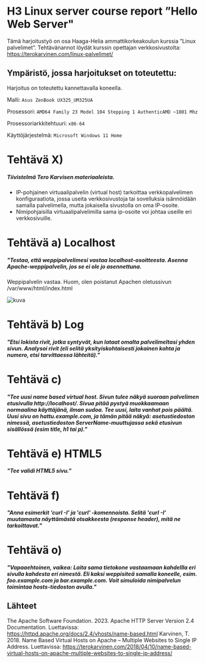 
# H3 Linux server course report ”Hello Web Server"

Tämä harjoitustyö on osa Haaga-Helia ammattikorkeakoulun kurssia ”Linux palvelimet”. 
Tehtävänannot löydät kurssin opettajan verkkosivustolta: https://terokarvinen.com/linux-palvelimet/

## Ympäristö, jossa harjoitukset on toteutettu:

Harjoitus on toteutettu kannettavalla koneella.

Malli: `Asus ZenBook UX325_UM325UA`

Prosessori: `AMD64 Family 23 Model 104 Stepping 1 AuthenticAMD ~1801 Mhz`

Prosessoriarkkitehtuuri: `x86-64`

Käyttöjärjestelmä: `Microsoft Windows 11 Home`

# Tehtävä X) 
##### Tiivistelmä Tero Karvisen materiaaleista.

- IP-pohjainen virtuaalipalvelin (virtual host) tarkoittaa verkkopalvelimen konfiguraatiota, jossa useita verkkosivustoja tai sovelluksia isännöidään samalla palvelimella, mutta jokaisella sivustolla on oma IP-osoite.
- Nimipohjaisilla virtuaalipalvelimilla sama ip-osoite voi johtaa useille eri verkkosivuille. 

# Tehtävä a) Localhost
##### "Testaa, että weppipalvelimesi vastaa localhost-osoitteesta. Asenna Apache-weppipalvelin, jos se ei ole jo asennettuna.

Weppipalvelin vastaa. Huom, olen poistanut Apachen oletussivun /var/www/html/index.html 

![kuva](https://github.com/user-attachments/assets/bf356e42-6c4f-4a43-901c-42ea4a9289b8)


# Tehtävä b) Log
##### "Etsi lokista rivit, jotka syntyvät, kun lataat omalta palvelimeltasi yhden sivun. Analysoi rivit (eli selitä yksityiskohtaisesti jokainen kohta ja numero, etsi tarvittaessa lähteitä)."


# Tehtävä c) 
##### "Tee uusi name based virtual host. Sivun tulee näkyä suoraan palvelimen etusivulla http://localhost/. Sivua pitää pystyä muokkaamaan normaalina käyttäjänä, ilman sudoa. Tee uusi, laita vanhat pois päältä. Uusi sivu on hattu.example.com, ja tämän pitää näkyä: asetustiedoston nimessä, asetustiedoston ServerName-muuttujassa sekä etusivun sisällössä (esim title, h1 tai p)."

# Tehtävä e) HTML5
##### "Tee validi HTML5 sivu."

# Tehtävä f) 
##### "Anna esimerkit 'curl -I' ja 'curl' -komennoista. Selitä 'curl -I' muutamasta näyttämästä otsakkeesta (response header), mitä ne tarkoittavat."

# Tehtävä o) 
##### "Vapaaehtoinen, vaikea: Laita sama tietokone vastaamaan kahdellla eri sivulla kahdesta eri nimestä. Eli kaksi weppisiteä samalla koneelle, esim. foo.example.com ja bar.example.com. Voit simuloida nimipalvelun toimintaa hosts-tiedoston avulla."


## Lähteet

The Apache Software Foundation. 2023. Apache HTTP Server Version 2.4 Documentation. Luettavissa: https://httpd.apache.org/docs/2.4/vhosts/name-based.html 
Karvinen, T. 2018. Name Based Virtual Hosts on Apache – Multiple Websites to Single IP Address. Luettavissa: https://terokarvinen.com/2018/04/10/name-based-virtual-hosts-on-apache-multiple-websites-to-single-ip-address/
